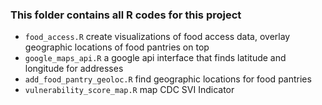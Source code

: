 ### This folder contains all R codes for this project

- `food_access.R` create visualizations of food access data, overlay geographic locations of food pantries on top
- `google_maps_api.R` a google api interface that finds latitude and longitude for addresses 
- `add_food_pantry_geoloc.R` find geographic locations for food pantries
- `vulnerability_score_map.R` map CDC SVI Indicator